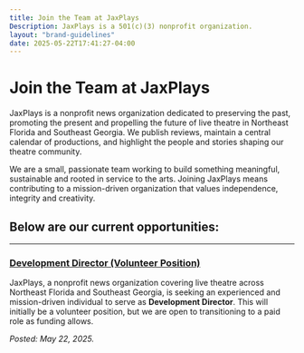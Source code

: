 ```yaml
---
title: Join the Team at JaxPlays
Description: JaxPlays is a 501(c)(3) nonprofit organization.
layout: "brand-guidelines"
date: 2025-05-22T17:41:27-04:00
---
```

# Join the Team at JaxPlays
JaxPlays is a nonprofit news organization dedicated to preserving the past, promoting the present and propelling the future of live theatre in Northeast Florida and Southeast Georgia. We publish reviews, maintain a central calendar of productions, and highlight the people and stories shaping our theatre community. 

We are a small, passionate team working to build something meaningful, sustainable and rooted in service to the arts. Joining JaxPlays means contributing to a mission-driven organization that values independence, integrity and creativity.

## Below are our current opportunities:

---

### [Development Director (Volunteer Position)](/about/jobs/development-director)
JaxPlays, a nonprofit news organization covering live theatre across Northeast Florida and Southeast Georgia, is seeking an experienced and mission-driven individual to serve as **Development Director**. This will initially be a volunteer position, but we are open to transitioning to a paid role as funding allows. 

*Posted: May 22, 2025.*